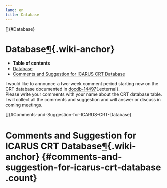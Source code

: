 ```yaml
---
lang: en
title: Database
---
```


[]{#Database}

Database[¶](#Database){.wiki-anchor}
====================================

-   **Table of contents**
-   [Database](#Database)
-   [Comments and Suggestion for ICARUS CRT
    Database](#Comments-and-Suggestion-for-ICARUS-CRT-Database)

I would like to announce a two-week comment period starting now on the
CRT database documented in
[docdb-14497](https://sbn-docdb.fnal.gov/cgi-bin/private/RetrieveFile?docid=14497&filename=CRTDB15Aug19.pdf&version=1){.external}.\
Please write your comments with your name about the CRT database table.\
I will collect all the comments and suggestion and will answer or
discuss in coming meetings.

[]{#Comments-and-Suggestion-for-ICARUS-CRT-Database}

Comments and Suggestion for ICARUS CRT Database[¶](#Comments-and-Suggestion-for-ICARUS-CRT-Database){.wiki-anchor} {#comments-and-suggestion-for-icarus-crt-database .count}
==================================================================================================================
